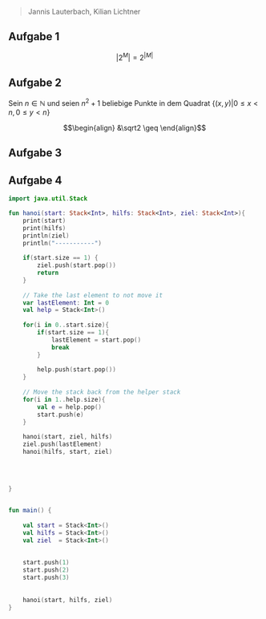 > Jannis Lauterbach, Kilian Lichtner

## Aufgabe 1

$$|2^M| = 2^{|M|}$$

## Aufgabe 2

Sein $n \in \mathbb N$ und seien $n^2 + 1$ beliebige Punkte in dem Quadrat $\{(x, y) | 0 \leq x < n, 0 \leq y < n\}$

$$\begin{align}
&\sqrt2 \geq 
\end{align}$$


## Aufgabe 3


## Aufgabe 4
```kotlin
import java.util.Stack

fun hanoi(start: Stack<Int>, hilfs: Stack<Int>, ziel: Stack<Int>){
    print(start)
    print(hilfs)
    println(ziel)
    println("-----------")
    
    if(start.size == 1) {
    	ziel.push(start.pop())
        return
    }
    
    // Take the last element to not move it 
    var lastElement: Int = 0
    val help = Stack<Int>()
    
    for(i in 0..start.size){
        if(start.size == 1){
            lastElement = start.pop()
            break
        }
        
        help.push(start.pop())
    }
    
    // Move the stack back from the helper stack
    for(i in 1..help.size){
        val e = help.pop()
        start.push(e)
    }
    
    hanoi(start, ziel, hilfs)
    ziel.push(lastElement)
    hanoi(hilfs, start, ziel)
    
 
    
    
}


fun main() {
    
    val start = Stack<Int>()
    val hilfs = Stack<Int>()
    val ziel  = Stack<Int>()
    
    
    start.push(1)
    start.push(2)
    start.push(3)
    
    
    hanoi(start, hilfs, ziel)
}
```